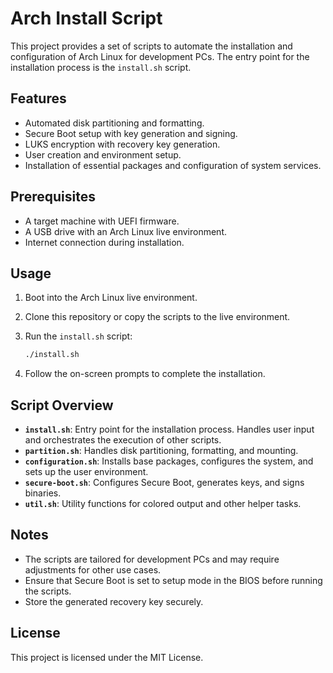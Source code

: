 # Arch Install Script

This project provides a set of scripts to automate the installation and configuration of Arch Linux for development PCs. The entry point for the installation process is the `install.sh` script.

## Features

- Automated disk partitioning and formatting.
- Secure Boot setup with key generation and signing.
- LUKS encryption with recovery key generation.
- User creation and environment setup.
- Installation of essential packages and configuration of system services.

## Prerequisites

- A target machine with UEFI firmware.
- A USB drive with an Arch Linux live environment.
- Internet connection during installation.

## Usage

1. Boot into the Arch Linux live environment.
2. Clone this repository or copy the scripts to the live environment.
3. Run the `install.sh` script:

   ```bash
   ./install.sh
   ```

4. Follow the on-screen prompts to complete the installation.

## Script Overview

- **`install.sh`**: Entry point for the installation process. Handles user input and orchestrates the execution of other scripts.
- **`partition.sh`**: Handles disk partitioning, formatting, and mounting.
- **`configuration.sh`**: Installs base packages, configures the system, and sets up the user environment.
- **`secure-boot.sh`**: Configures Secure Boot, generates keys, and signs binaries.
- **`util.sh`**: Utility functions for colored output and other helper tasks.

## Notes

- The scripts are tailored for development PCs and may require adjustments for other use cases.
- Ensure that Secure Boot is set to setup mode in the BIOS before running the scripts.
- Store the generated recovery key securely.

## License

This project is licensed under the MIT License.
